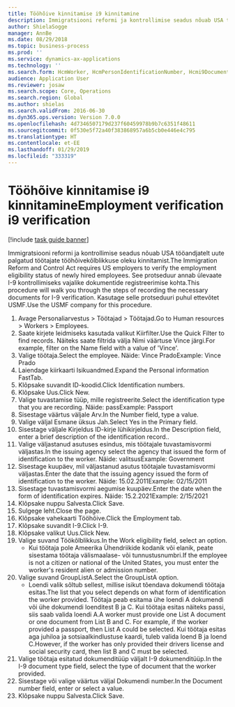 ```yaml
---
title: Tööhõive kinnitamise i9 kinnitamine
description: Immigratsiooni reformi ja kontrollimise seadus nõuab USA tööandjatelt uute palgatud töötajate tööhõivekõlblikkuse oleku kinnitamist.
author: ShielaSogge
manager: AnnBe
ms.date: 08/29/2018
ms.topic: business-process
ms.prod: ''
ms.service: dynamics-ax-applications
ms.technology: ''
ms.search.form: HcmWorker, HcmPersonIdentificationNumber, Hcmi9Document
audience: Application User
ms.reviewer: josaw
ms.search.scope: Core, Operations
ms.search.region: Global
ms.author: shielas
ms.search.validFrom: 2016-06-30
ms.dyn365.ops.version: Version 7.0.0
ms.openlocfilehash: 4d7346507179d237f60459978b9b7c6351f48611
ms.sourcegitcommit: 0f530e5f72a40f383868957a6b5cb0e446e4c795
ms.translationtype: HT
ms.contentlocale: et-EE
ms.lasthandoff: 01/29/2019
ms.locfileid: "333319"
---
```

# <a name="employment-verification-i9-verification"></a><span data-ttu-id="c3bfc-103">Tööhõive kinnitamise i9 kinnitamine</span><span class="sxs-lookup"><span data-stu-id="c3bfc-103">Employment verification i9 verification</span></span>

[!include [task guide banner](../../../includes/task-guide-banner.md)]

<span data-ttu-id="c3bfc-104">Immigratsiooni reformi ja kontrollimise seadus nõuab USA tööandjatelt uute palgatud töötajate tööhõivekõlblikkuse oleku kinnitamist.</span><span class="sxs-lookup"><span data-stu-id="c3bfc-104">The Immigration Reform and Control Act requires US employers to verify the employment eligibility status of newly hired employees.</span></span> <span data-ttu-id="c3bfc-105">See protseduur annab ülevaate I-9 kontrollimiseks vajalike dokumentide registreerimise kohta.</span><span class="sxs-lookup"><span data-stu-id="c3bfc-105">This procedure will walk you through the steps of recording the necessary documents for I-9 verification.</span></span> <span data-ttu-id="c3bfc-106">Kasutage selle protseduuri puhul ettevõtet USMF.</span><span class="sxs-lookup"><span data-stu-id="c3bfc-106">Use the USMF company for this procedure.</span></span>

1. <span data-ttu-id="c3bfc-107">Avage Personaliarvestus > Töötajad > Töötajad.</span><span class="sxs-lookup"><span data-stu-id="c3bfc-107">Go to Human resources > Workers > Employees.</span></span>
2. <span data-ttu-id="c3bfc-108">Saate kirjete leidmiseks kasutada valikut Kiirfilter.</span><span class="sxs-lookup"><span data-stu-id="c3bfc-108">Use the Quick Filter to find records.</span></span> <span data-ttu-id="c3bfc-109">Näiteks saate filtrida välja Nimi väärtuse Vince järgi.</span><span class="sxs-lookup"><span data-stu-id="c3bfc-109">For example, filter on the Name field with a value of 'Vince'.</span></span>
3. <span data-ttu-id="c3bfc-110">Valige töötaja.</span><span class="sxs-lookup"><span data-stu-id="c3bfc-110">Select the employee.</span></span> <span data-ttu-id="c3bfc-111">Näide: Vince Prado</span><span class="sxs-lookup"><span data-stu-id="c3bfc-111">Example: Vince Prado</span></span>
4. <span data-ttu-id="c3bfc-112">Laiendage kiirkaarti Isikuandmed.</span><span class="sxs-lookup"><span data-stu-id="c3bfc-112">Expand the Personal information FastTab.</span></span>
5. <span data-ttu-id="c3bfc-113">Klõpsake suvandit ID-koodid.</span><span class="sxs-lookup"><span data-stu-id="c3bfc-113">Click Identification numbers.</span></span>
6. <span data-ttu-id="c3bfc-114">Klõpsake Uus.</span><span class="sxs-lookup"><span data-stu-id="c3bfc-114">Click New.</span></span>
7. <span data-ttu-id="c3bfc-115">Valige tuvastamise tüüp, mille registreerite.</span><span class="sxs-lookup"><span data-stu-id="c3bfc-115">Select the identification type that you are recording.</span></span> <span data-ttu-id="c3bfc-116">Näide: pass</span><span class="sxs-lookup"><span data-stu-id="c3bfc-116">Example: Passport</span></span>
8. <span data-ttu-id="c3bfc-117">Sisestage väärtus väljale Arv.</span><span class="sxs-lookup"><span data-stu-id="c3bfc-117">In the Number field, type a value.</span></span>
9. <span data-ttu-id="c3bfc-118">Valige väljal Esmane üksus Jah.</span><span class="sxs-lookup"><span data-stu-id="c3bfc-118">Select Yes in the Primary field.</span></span>
10. <span data-ttu-id="c3bfc-119">Sisestage väljale Kirjeldus ID-kirje lühikirjeldus.</span><span class="sxs-lookup"><span data-stu-id="c3bfc-119">In the Description field, enter a brief description of the identification record..</span></span>
11. <span data-ttu-id="c3bfc-120">Valige väljastanud asutuses esindus, mis töötajale tuvastamisvormi väljastas.</span><span class="sxs-lookup"><span data-stu-id="c3bfc-120">In the issuing agency select the agency that issued the form of identification to the worker.</span></span> <span data-ttu-id="c3bfc-121">Näide: valitsus</span><span class="sxs-lookup"><span data-stu-id="c3bfc-121">Example: Government</span></span>
12. <span data-ttu-id="c3bfc-122">Sisestage kuupäev, mil väljastanud asutus töötajale tuvastamisvormi väljastas.</span><span class="sxs-lookup"><span data-stu-id="c3bfc-122">Enter the date that the issuing agency issued the form of identification to the worker.</span></span> <span data-ttu-id="c3bfc-123">Näide: 15.02.2011</span><span class="sxs-lookup"><span data-stu-id="c3bfc-123">Example: 02/15/2011</span></span>
13. <span data-ttu-id="c3bfc-124">Sisestage tuvastamisvormi aegumise kuupäev.</span><span class="sxs-lookup"><span data-stu-id="c3bfc-124">Enter the date when the form of identification expires.</span></span> <span data-ttu-id="c3bfc-125">Näide: 15.2.2021</span><span class="sxs-lookup"><span data-stu-id="c3bfc-125">Example: 2/15/2021</span></span>
14. <span data-ttu-id="c3bfc-126">Klõpsake nuppu Salvesta.</span><span class="sxs-lookup"><span data-stu-id="c3bfc-126">Click Save.</span></span>
15. <span data-ttu-id="c3bfc-127">Sulgege leht.</span><span class="sxs-lookup"><span data-stu-id="c3bfc-127">Close the page.</span></span>
16. <span data-ttu-id="c3bfc-128">Klõpsake vahekaarti Tööhõive.</span><span class="sxs-lookup"><span data-stu-id="c3bfc-128">Click the Employment tab.</span></span>
17. <span data-ttu-id="c3bfc-129">Klõpsake suvandit I-9.</span><span class="sxs-lookup"><span data-stu-id="c3bfc-129">Click I-9.</span></span>
18. <span data-ttu-id="c3bfc-130">Klõpsake valikut Uus.</span><span class="sxs-lookup"><span data-stu-id="c3bfc-130">Click New.</span></span>
19. <span data-ttu-id="c3bfc-131">Valige suvand Töökõlblikkus.</span><span class="sxs-lookup"><span data-stu-id="c3bfc-131">In the Work eligibility field, select an option.</span></span>
    * <span data-ttu-id="c3bfc-132">Kui töötaja pole Ameerika Ühendriikide kodanik või elanik, peate sisestama töötaja välismaalase- või tunnustusnumbri.</span><span class="sxs-lookup"><span data-stu-id="c3bfc-132">If the employee is not a citizen or national of the United States, you must enter the worker's resident alien or admission number.</span></span>  
20. <span data-ttu-id="c3bfc-133">Valige suvand GroupListA.</span><span class="sxs-lookup"><span data-stu-id="c3bfc-133">Select the GroupListA option.</span></span>
    * <span data-ttu-id="c3bfc-134">Loendi valik sõltub sellest, millise isikut tõendava dokumendi töötaja esitas.</span><span class="sxs-lookup"><span data-stu-id="c3bfc-134">The list that you select depends on what form of identification the worker provided.</span></span> <span data-ttu-id="c3bfc-135">Töötaja peab esitama ühe loendi A dokumendi või ühe dokumendi loenditest B ja C. Kui töötaja esitas näiteks passi, siis saab valida loendi A.</span><span class="sxs-lookup"><span data-stu-id="c3bfc-135">A worker must provide one List A document or one document from List B and C. For example, if the worker provided a passport, then List A could be selected.</span></span> <span data-ttu-id="c3bfc-136">Kui töötaja esitas aga juhiloa ja sotsiaalkindlustuse kaardi, tuleb valida loend B ja loend C.</span><span class="sxs-lookup"><span data-stu-id="c3bfc-136">However, if the worker has only provided their drivers license and social security card, then list B and C must be selected.</span></span>  
21. <span data-ttu-id="c3bfc-137">Valige töötaja esitatud dokumenditüüp väljalt I-9 dokumenditüüp.</span><span class="sxs-lookup"><span data-stu-id="c3bfc-137">In the I-9 document type field, select the type of document that the worker provided.</span></span>
22. <span data-ttu-id="c3bfc-138">Sisestage või valige väärtus väljal Dokumendi number.</span><span class="sxs-lookup"><span data-stu-id="c3bfc-138">In the Document number field, enter or select a value.</span></span>
23. <span data-ttu-id="c3bfc-139">Klõpsake nuppu Salvesta.</span><span class="sxs-lookup"><span data-stu-id="c3bfc-139">Click Save.</span></span>

